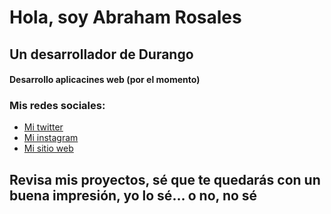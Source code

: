 # Hola, soy Abraham Rosales
## Un desarrollador de Durango

#### Desarrollo aplicacines web (por el momento)

### Mis redes sociales:

+ [Mi twitter](https://twitter.com/_AbrahamRosales)  
+ [Mi instagram](https://www.instagram.com/_.abrahamrosales._/)  
+ [Mi sitio web](https://abrahamrosales.com)

## Revisa mis proyectos, sé que te quedarás con un buena impresión, yo lo sé... o no, no sé
